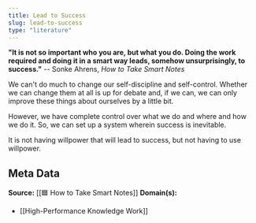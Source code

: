 ```yaml
---
title: Lead to Success
slug: lead-to-success
type: "literature"
---
```


__"It is not so important who you are, but what you do. Doing the work required and doing it in a smart way leads, somehow unsurprisingly, to success."__ -- Sonke Ahrens, *How to Take Smart Notes*

We can't do much to change our self-discipline and self-control. Whether we can change them at all is up for debate and, if we can, we can only improve these things about ourselves by a little bit.

However, we have complete control over what we do and where and how we do it. So, we can set up a system wherein success is inevitable.

It is not having willpower that will lead to success, but not having to use willpower.

## Meta Data

**Source:** [[🟦 How to Take Smart Notes]]
**Domain(s):**
- [[High-Performance Knowledge Work]]
